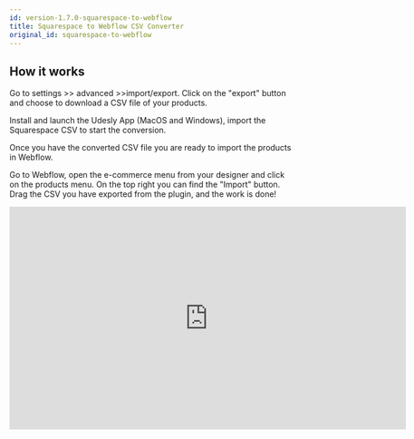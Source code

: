 ```yaml
---
id: version-1.7.0-squarespace-to-webflow
title: Squarespace to Webflow CSV Converter
original_id: squarespace-to-webflow
---
```


## How it works
Go to settings >> advanced >>import/export. Click on the "export" button and choose to download a CSV file of your products.

Install and launch the Udesly App (MacOS and Windows), import the Squarespace CSV to start the conversion.

Once you have the converted CSV file you are ready to import the products in Webflow.

Go to Webflow, open the e-commerce menu from your designer and click on the products menu. On the top right you can find the "Import" button. Drag the CSV you have exported from the plugin, and the work is done!

 
<iframe src="https://www.youtube.com/embed/R8NoqLNq8Tk" width="700" height="393" frameborder="0" allowfullscreen="allowfullscreen"></iframe>